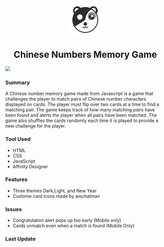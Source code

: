 <p align="center">
        <img src="Images/pandaicon.png" alt="A black and white panda bear with pattern of yin & yang" width = "100"/>
 <p>

<h1 align="center">Chinese Numbers Memory Game</h1>

<img src="https://img.shields.io/github/last-commit/amchatman/memory-game?color=red&style=flat-square">

### Summary

A Chinese number memory game made from Javascript is a game that challenges the player to match pairs of Chinese number characters displayed on cards. The player must flip over two cards at a time to find a matching pair. The game keeps track of how many matching pairs have been found and alerts the player when all pairs have been matched. The game also shuffles the cards randomly each time it is played to provide a new challenge for the player.

### Tool Used
- HTML
- CSS
- JavaScript
- Affinity Designer

### Features
- Three themes Dark,Light, and New Year
- Custome card icons made by amchatman

### Issues
- Congratulation alert pops up too early (Mobile only)
- Cards unmatch even when a match is found (Mobile Only)

### Last Update
